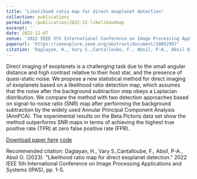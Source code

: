 ```yaml
---
title: "Likelihood ratio map for direct exoplanet detection"
collection: publications
permalink: /publication/2022-12-likelihoodmap
excerpt: ''
date: 2022-12-07
venue: '2022 IEEE 5th International Conference on Image Processing Applications and Systems (IPAS)'
paperurl: 'https://ieeexplore.ieee.org/abstract/document/10052997'
citation: 'Daglayan, H., Vary S.,Cantalloube, F., Absil, P-A., Absil O. (2023). &quot;Likelihood ratio map for direct exoplanet detection&quot; <i>2022 IEEE 5th International Conference on Image Processing Applications and Systems (IPAS)</i>, pp. 1-5'
---
```

Direct imaging of exoplanets is a challenging task due to the small angular distance and high contrast relative to their host star, and the presence of quasi-static noise. We propose a new statistical method for direct imaging of exoplanets based on a likelihood ratio detection map, which assumes that the noise after the background subtraction step obeys a Laplacian distribution. We compare the method with two detection approaches based on signal-to-noise ratio (SNR) map after performing the background subtraction by the widely used Annular Principal Component Analysis (AnnPCA). The experimental results on the Beta Pictoris data set show the method outperforms SNR maps in terms of achieving the highest true positive rate (TPR) at zero false positive rate (FPR).

[Download paper here](https://ieeexplore.ieee.org/abstract/document/10052997)
[code](https://github.com/hazandaglayan/likelihoodratiomap)

Recommended citation: Daglayan, H., Vary S.,Cantalloube, F., Absil, P-A., Absil O. (2023). "Likelihood ratio map for direct exoplanet detection." 2022 IEEE 5th International Conference on Image Processing Applications and Systems (IPAS), pp. 1-5.